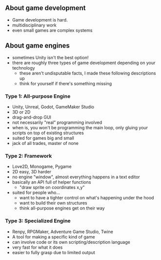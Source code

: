 
## About game development

* Game development is hard.
* multidisciplinary work
* even small games are complex systems

## About game engines

* sometimes Unity isn't the best option!
* there are roughly three types of game development depending on your technology
  * these aren't undisputable facts, I made these following descriptions up
  * think for yourself if there's something missing

### Type 1: All-purpose Engine
  * Unity, Unreal, Godot, GameMaker Studio
  * 3D or 2D
  * drag-and-drop GUI
  * not necessarily "real" programming involved
  * when is, you won't be programming the main loop, only gluing your scripts on top of existing structures
  * suited for games big and small
  * jack of all trades, master of none
### Type 2: Framework
  * Love2D, Monogame, Pygame
  * 2D easy, 3D harder
  * no engine "window", almost everything happens in a text editor
  * basically an API full of helper functions
    * "draw sprite on coordinates x,y"
  * suited for people who...
    * want to have a tighter control on what's happening under the hood
    * want to build their own structures
    * think all-purpose engines get on their way 
### Type 3: Specialized Engine
  * Renpy, RPGMaker, Adventure Game Studio, Twine
  * A tool for making a specific kind of game
  * can involve code or its own scripting/description language
  * very fast for what it does
  * easier to fully grasp due to limited output
